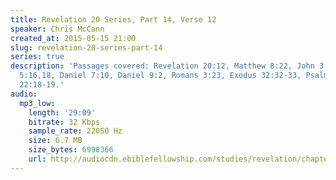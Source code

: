 ```yaml
---
title: Revelation 20 Series, Part 14, Verse 12
speaker: Chris McCann
created_at: 2015-05-15 21:00
slug: revelation-20-series-part-14
series: true
description: 'Passages covered: Revelation 20:12, Matthew 8:22, John 3:18-19, Romans
  5:16,18, Daniel 7:10, Daniel 9:2, Romans 3:23, Exodus 32:32-33, Psalm 69:28, Revelation
  22:18-19.'
audio:
  mp3_low:
    length: '29:09'
    bitrate: 32 Kbps
    sample_rate: 22050 Hz
    size: 6.7 MB
    size_bytes: 6998366
    url: http://audiocdn.ebiblefellowship.com/studies/revelation/chapter-20/2015.05.15_McCann_-_Revelation_20_Series_Part_14.mp3
---
```


